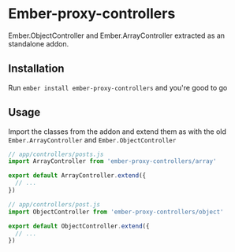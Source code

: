 # Ember-proxy-controllers

Ember.ObjectController and Ember.ArrayController extracted as an standalone addon.

## Installation

Run `ember install ember-proxy-controllers` and you're good to go

## Usage

Import the classes from the addon and extend them as with the old `Ember.ArrayController`
and `Ember.ObjectController`

```js
// app/controllers/posts.js
import ArrayController from 'ember-proxy-controllers/array'

export default ArrayController.extend({
  // ...
})
```


```js
// app/controllers/post.js
import ObjectController from 'ember-proxy-controllers/object'

export default ObjectController.extend({
  // ...
})
```
